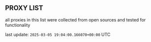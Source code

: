 ## PROXY LIST

all proxies in this list were collected from open sources and tested for functionality

last update: `2025-03-05 19:04:00.166070+00:00` UTC